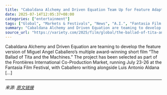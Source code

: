 ```yaml
---
title: "Cabaldana Alchemy and Driven Equation Team Up for Feature Adaptation of Miguel Angel Caballero’s Award-Winning ‘The Ballad of Tita and the Machines’ (EXCLUSIVE)"
date: 2025-07-14T12:05:37+08:00
categories: ["entertainment"]
tags: ["Global", "Markets & Festivals", "News", "A.I.", "Fantasia Film Festival", "Frontières", "The Ballad of Tita and the Machines"]
summary: "Cabaldana Alchemy and Driven Equation are teaming to develop the feature version of Miguel Angel Caballero’s multiple award-winning short film “The Ballad of Tita and the Machines.” The project has be"
source_url: "https://variety.com/2025/film/global/the-ballad-of-tita-and-the-machines-co-pro-deal-frontieres-1236459416/"
---
```


Cabaldana Alchemy and Driven Equation are teaming to develop the feature version of Miguel Angel Caballero’s multiple award-winning short film “The Ballad of Tita and the Machines.” The project has been selected as part of the Frontières International Co-Production Market, running July 23-26 at the Fantasia Film Festival, with Caballero writing alongside Luis Antonio Aldana [&#8230;]

---

*来源: [原文链接](https://variety.com/2025/film/global/the-ballad-of-tita-and-the-machines-co-pro-deal-frontieres-1236459416/)*
